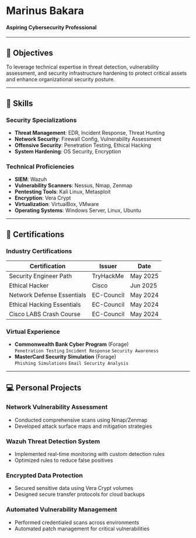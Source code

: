 # Marinus Bakara  
#### Aspiring Cybersecurity Professional  

---

## 🎯 Objectives  
To leverage technical expertise in threat detection, vulnerability assessment, and security infrastructure hardening to protect critical assets and enhance organizational security posture.

---

## 🔧 Skills  
### Security Specializations  
- **Threat Management**: EDR, Incident Response, Threat Hunting  
- **Network Security**: Firewall Config, Vulnerability Assessment  
- **Offensive Security**: Penetration Testing, Ethical Hacking  
- **System Hardening**: OS Security, Encryption  

### Technical Proficiencies  
- **SIEM**: Wazuh  
- **Vulnerability Scanners**: Nessus, Nmap, Zenmap  
- **Pentesting Tools**: Kali Linux, Metasploit  
- **Encryption**: Vera Crypt  
- **Virtualization**: VirtualBox, VMware  
- **Operating Systems**: Windows Server, Linux, Ubuntu  

---

## 📜 Certifications  
### Industry Certifications  
| Certification | Issuer | Date |  
|---------------|--------|------|  
| Security Engineer Path | TryHackMe | May 2025 |  
| Ethical Hacker | Cisco | Jun 2025 |  
| Network Defense Essentials | EC-Council | May 2024 |  
| Ethical Hacking Essentials | EC-Council | May 2024 |  
| Cisco LABS Crash Course | EC-Council | May 2024 |  

### Virtual Experience  
- **Commonwealth Bank Cyber Program** (Forage)  
  `Penetration Testing` `Incident Response` `Security Awareness`  
- **MasterCard Security Simulation** (Forage)  
  `Phishing Simulations` `Email Security Analysis`  

---

## 💻 Personal Projects  

### **Network Vulnerability Assessment**  
- Conducted comprehensive scans using Nmap/Zenmap  
- Developed attack surface maps and mitigation strategies  

### **Wazuh Threat Detection System**  
- Implemented real-time monitoring with custom detection rules  
- Optimized rules to reduce false positives  

### **Encrypted Data Protection**  
- Secured sensitive data using Vera Crypt volumes  
- Designed secure transfer protocols for cloud backups  

### **Automated Vulnerability Management**  
- Performed credentialed scans across environments  
- Automated patch management for critical vulnerabilities  

